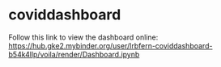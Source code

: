 # coviddashboard
Follow this link to view the dashboard online: https://hub.gke2.mybinder.org/user/lrbfern-coviddashboard-b54k4llp/voila/render/Dashboard.ipynb
